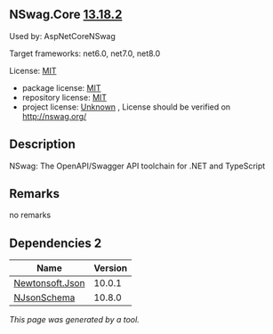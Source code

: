 NSwag.Core [13.18.2](https://www.nuget.org/packages/NSwag.Core/13.18.2)
--------------------

Used by: AspNetCoreNSwag

Target frameworks: net6.0, net7.0, net8.0

License: [MIT](../../../../licenses/mit) 

- package license: [MIT](https://licenses.nuget.org/MIT) 
- repository license: [MIT](https://github.com/RicoSuter/NSwag.git) 
- project license: [Unknown](http://nswag.org/) , License should be verified on http://nswag.org/

Description
-----------
NSwag: The OpenAPI/Swagger API toolchain for .NET and TypeScript

Remarks
-----------
no remarks


Dependencies 2
-----------

|Name|Version|
|----------|:----|
|[Newtonsoft.Json](../../../../packages/nuget.org/newtonsoft.json/10.0.1)|10.0.1|
|[NJsonSchema](../../../../packages/nuget.org/njsonschema/10.8.0)|10.8.0|

*This page was generated by a tool.*